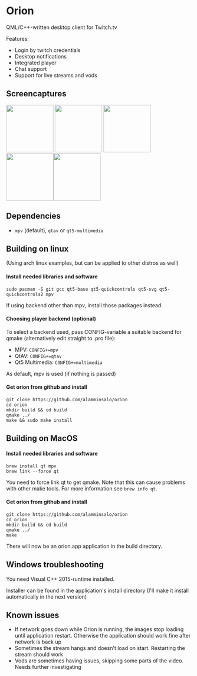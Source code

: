 
# Orion

QML/C++-written desktop client for Twitch.tv

Features: 

* Login by twitch credentials
* Desktop notifications
* Integrated player
* Chat support
* Support for live streams and vods

## Screencaptures

<img src="https://user-images.githubusercontent.com/5585454/27839943-cc1834ae-60fd-11e7-9b87-d3aaf5f7483c.png" width="128"> <img src="https://user-images.githubusercontent.com/5585454/27839974-fb7a6d3e-60fd-11e7-8638-9214fe5a1355.png" width="128"> <img src="https://user-images.githubusercontent.com/5585454/27840060-adef907a-60fe-11e7-88c5-72c83ec60d1d.png" width="128"><img src="https://user-images.githubusercontent.com/5585454/27840062-b2f14eba-60fe-11e7-9e04-7d12477519d7.png" width="128"><img src="https://user-images.githubusercontent.com/5585454/27840063-b6429fce-60fe-11e7-9e96-54d6d0657953.png" width="128">

## Dependencies

* `mpv` (default), `qtav` or `qt5-multimedia`

## Building on linux

(Using arch linux examples, but can be applied to other distros as well)

#### Install needed libraries and software

```
sudo pacman -S git gcc qt5-base qt5-quickcontrols qt5-svg qt5-quickcontrols2 mpv
```

If using backend other than mpv, install those packages instead.

#### Choosing player backend (optional)
To select a backend used, pass CONFIG-variable a suitable backend for qmake (alternatively edit straight to .pro file):

* MPV: `CONFIG+=mpv`
* QtAV: `CONFIG+=qtav`
* Qt5 Multimedia: `CONFIG+=multimedia`

As default, mpv is used (if nothing is passed)

#### Get orion from github and install

```
git clone https://github.com/alamminsalo/orion
cd orion
mkdir build && cd build
qmake ../
make && sudo make install
```

## Building on MacOS

#### Install needed libraries and software

```
brew install qt mpv
brew link --force qt
```
You need to force link qt to get qmake. Note that this can cause problems with other make tools. For more information see `brew info qt`.

#### Get orion from github and install

```
git clone https://github.com/alamminsalo/orion
cd orion
mkdir build && cd build
qmake ../
make
```

There will now be an orion.app application in the build directory.


## Windows troubleshooting

You need Visual C++ 2015-runtime installed. 

Installer can be found in the application's install directory (I'll make it install automatically in the next version)

## Known issues

* If network goes down while Orion is running, the images stop loading until application restart. Otherwise the application should work fine after network is back up
* Sometimes the stream hangs and doesn't load on start. Restarting the stream should work
* Vods are sometimes having issues, skipping some parts of the video. Needs further investigating

